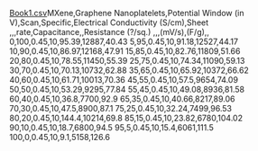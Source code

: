 
[Book1.csv](https://github.com/user-attachments/files/18443600/Book1.csv)MXene,Graphene Nanoplatelets,Potential Window (in V),Scan,Specific,Electrical Conductivity (S/cm),Sheet
,,,rate,Capacitance,,Resistance (?/sq.)
,,,(mV/s),(F/g),,
0,100,0.45,10,95.39,12887,40.43
5,95,0.45,10,91.18,12527,44.17
10,90,0.45,10,86.97,12168,47.91
15,85,0.45,10,82.76,11809,51.66
20,80,0.45,10,78.55,11450,55.39
25,75,0.45,10,74.34,11090,59.13
30,70,0.45,10,70.13,10732,62.88
35,65,0.45,10,65.92,10372,66.62
40,60,0.45,10,61.71,10013,70.36
45,55,0.45,10,57.5,9654,74.09
50,50,0.45,10,53.29,9295,77.84
55,45,0.45,10,49.08,8936,81.58
60,40,0.45,10,36.8,7700,92.9
65,35,0.45,10,40.66,8217,89.06
70,30,0.45,10,47.5,8900,87.1
75,25,0.45,10,32.24,7499,96.53
80,20,0.45,10,144.4,10214,69.8
85,15,0.45,10,23.82,6780,104.02
90,10,0.45,10,18.7,6800,94.5
95,5,0.45,10,15.4,6061,111.5
100,0,0.45,10,9.1,5158,126.6

